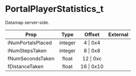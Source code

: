# PortalPlayerStatistics_t

Datamap server-side.

|Prop|Type|Offset|External|
|---|:-:|:-:|--:|
|iNumPortalsPlaced|integer|4 \| 0x4||
|iNumStepsTaken|integer|8 \| 0x8||
|fNumSecondsTaken|float|12 \| 0xc||
|fDistanceTaken|float|16 \| 0x10||
